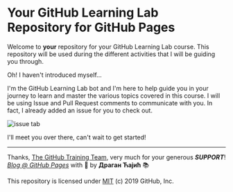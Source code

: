 # Your GitHub Learning Lab Repository for GitHub Pages

Welcome to **your** repository for your GitHub Learning Lab course. This repository will be used during the different activities that I will be guiding you through. 

Oh! I haven't introduced myself...

I'm the GitHub Learning Lab bot and I'm here to help guide you in your journey to learn and master the various topics covered in this course. I will be using Issue and Pull Request comments to communicate with you. In fact, I already added an issue for you to check out.

![issue tab](https://lab.github.com/public/images/issue_tab.png)

I'll meet you over there, can't wait to get started!

---

Thanks, [The GitHub Training Team](https://github.com/githubtraining), very much for your generous ___SUPPORT___!
<br />
[_Blog @ GitHub Pages_](https://dragancajic.github.io/github-pages-with-jekyll/)
with 💝 by __Драган Ћајић__ 📚 <br />


This repository is licensed under [MIT](./LICENSE) (c) 2019 GitHub, Inc.
